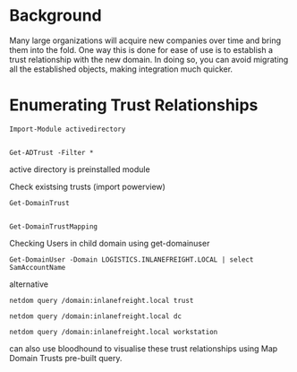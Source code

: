 # Background
Many large organizations will acquire new companies over time and bring them into the fold. One way this is done for ease of use is to establish a trust relationship with the new domain. In doing so, you can avoid migrating all the established objects, making integration much quicker.

# Enumerating Trust Relationships 
```powershell-session
Import-Module activedirectory


Get-ADTrust -Filter *
```
active directory is preinstalled module

Check existsing trusts (import powerview)
```
Get-DomainTrust 


Get-DomainTrustMapping
```

Checking Users in child domain using get-domainuser
```
Get-DomainUser -Domain LOGISTICS.INLANEFREIGHT.LOCAL | select SamAccountName
```

alternative
```
netdom query /domain:inlanefreight.local trust

netdom query /domain:inlanefreight.local dc

netdom query /domain:inlanefreight.local workstation
```

can also use bloodhound to visualise these trust relationships using Map Domain Trusts pre-built query. 

